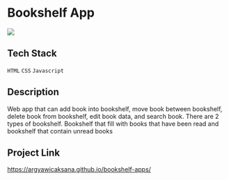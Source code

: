 # Bookshelf App
<a href="https://github.com/Spectrum-CETB/Spectober_Fest/tree/main/projects_Intermediate"><img src="https://img.shields.io/badge/Projects%20-Intermediate-blue.svg"/></a>

## Tech Stack
`HTML` `CSS` `Javascript` 

## Description
Web app that can add book into bookshelf, move book between bookshelf, delete book from bookshelf, edit book data, and search book.
There are 2 types of bookshelf. Bookshelf that fill with books that have been read and bookshelf that contain unread books

## Project Link
https://argyawicaksana.github.io/bookshelf-apps/